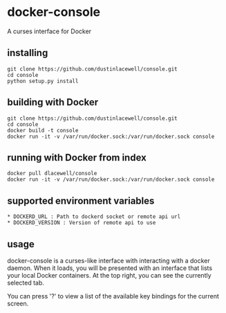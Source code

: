 docker-console
==============

A curses interface for Docker


installing
----------

    git clone https://github.com/dustinlacewell/console.git
    cd console
    python setup.py install

building with Docker
-------------------

    git clone https://github.com/dustinlacewell/console.git
    cd console
    docker build -t console
    docker run -it -v /var/run/docker.sock:/var/run/docker.sock console

running with Docker from index
------------------------------

    docker pull dlacewell/console
    docker run -it -v /var/run/docker.sock:/var/run/docker.sock console

supported environment variables
-------------------------------

    * DOCKERD_URL : Path to dockerd socket or remote api url
    * DOCKERD_VERSION : Version of remote api to use


usage
-----

docker-console is a curses-like interface with interacting with a docker daemon. When it loads, you will be presented with an interface that lists your local Docker containers. At the top right, you can see the currently selected tab.

You can press '?' to view a list of the available key bindings for the current screen.
